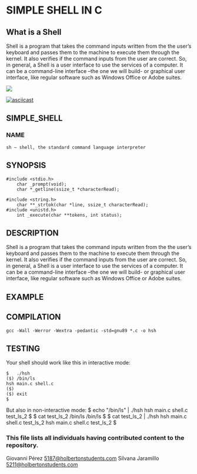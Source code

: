 # SIMPLE SHELL IN C

## What is a Shell

Shell is a program that takes the command inputs written from the the user’s keyboard and passes them to the machine to execute them through the kernel. It also verifies if the command inputs from the user are correct.
So, in general, a Shell is a user interface to use the services of a computer. It can be a command-line interface –the one we will build- or graphical user interface, like regular software such as Windows Office or Adobe suites.

<img src="https://miro.medium.com/max/700/0*-OOMpchdZWQZr4zw" />

[![asciicast](https://asciinema.org/a/sqwiCAV62b0tc9mUSQ2vvnUwY.svg)](https://asciinema.org/a/sqwiCAV62b0tc9mUSQ2vvnUwY)

## SIMPLE_SHELL

### NAME
    sh — shell, the standard command language interpreter

## SYNOPSIS
    #include <stdio.h>
        char _prompt(void);
        char *_getline(ssize_t *characterRead);

    #include <string.h>
        char **_strtok(char *line, ssize_t characterRead);
    #include <unistd.h>
        int _execute(char **tokens, int status);

## DESCRIPTION

Shell is a program that takes the command inputs written from the the user’s
keyboard and passes them to the machine to execute them through the kernel.
It also verifies if the command inputs from the user are correct. So,
in general, a Shell is a user interface to use the services of a computer.
It can be a command-line interface –the one we will build- or graphical user
interface, like regular software such as Windows Office or Adobe suites.


## EXAMPLE

## COMPILATION

    gcc -Wall -Werror -Wextra -pedantic -std=gnu89 *.c -o hsh

## TESTING

Your shell should work like this in interactive mode:

    $   ./hsh
    ($) /bin/ls
    hsh main.c shell.c
    ($)
    ($) exit
    $

But also in non-interactive mode:
    $ echo "/bin/ls" | ./hsh
    hsh main.c shell.c test_ls_2
    $
    $ cat test_ls_2
    /bin/ls
    /bin/ls
    $
    $ cat test_ls_2 | ./hsh
    hsh main.c shell.c test_ls_2
    hsh main.c shell.c test_ls_2
    $

### This file lists all individuals having contributed content to the repository.
Giovanni Pérez <5187@holbertonstudents.com>
Silvana Jaramillo <5211@holbertonstudents.com>
